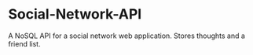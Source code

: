 # Social-Network-API
A NoSQL API for a social network web application. Stores thoughts and a friend list.

